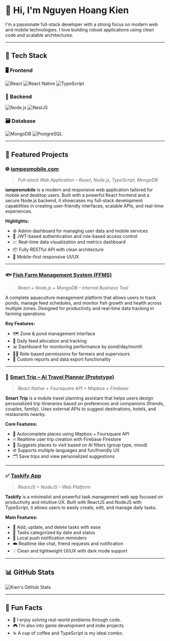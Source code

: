 # 👋 Hi, I'm Nguyen Hoang Kien

I'm a passionate full-stack developer with a strong focus on modern web and mobile technologies. I love building robust applications using clean code and scalable architectures.

---

## 💼 Tech Stack

### 🖥 Frontend
![React](https://img.shields.io/badge/-React-61DAFB?style=flat-square&logo=react&logoColor=black)
![React Native](https://img.shields.io/badge/-React%20Native-61DAFB?style=flat-square&logo=react&logoColor=black)
![TypeScript](https://img.shields.io/badge/-TypeScript-3178C6?style=flat-square&logo=typescript&logoColor=white)

### 🧠 Backend
![Node.js](https://img.shields.io/badge/-Node.js-339933?style=flat-square&logo=nodedotjs&logoColor=white)
![NestJS](https://img.shields.io/badge/-NestJS-E0234E?style=flat-square&logo=nestjs&logoColor=white)

### 🗃 Database
![MongoDB](https://img.shields.io/badge/-MongoDB-47A248?style=flat-square&logo=mongodb&logoColor=white)
![PostgreSQL](https://img.shields.io/badge/-PostgreSQL-336791?style=flat-square&logo=postgresql&logoColor=white)

---

## 🚀 Featured Projects

### 🌐 [iampesmobile.com](https://iampesmobile.com)
> *Full-stack Web Application – React, Node.js, TypeScript, MongoDB*

**iampesmobile** is a modern and responsive web application tailored for mobile and desktop users. Built with a powerful React frontend and a secure Node.js backend, it showcases my full-stack development capabilities in creating user-friendly interfaces, scalable APIs, and real-time experiences.

**Highlights:**
- ⚙️ Admin dashboard for managing user data and mobile services
- 🔐 JWT-based authentication and role-based access control
- 📈 Real-time data visualization and metrics dashboard
- 📦 Fully RESTful API with clean architecture
- 📱 Mobile-first responsive UI/UX

---

### 🐟 [Fish Farm Management System (FFMS)](https://github.com/hoangkienit/fish-farm-management)
> *React + Node.js + MongoDB – Internal Business Tool*

A complete aquaculture management platform that allows users to track ponds, manage feed schedules, and monitor fish growth and health across multiple zones. Designed for productivity and real-time data tracking in farming operations.

**Key Features:**
- 🗺️ Zone & pond management interface
- 📆 Daily feed allocation and tracking
- 📊 Dashboard for monitoring performance by pond/day/month
- 👨‍🌾 Role-based permissions for farmers and supervisors
- 🧾 Custom reports and data export functionality

---

### 🧳 [Smart Trip – AI Travel Planner (Prototype)](https://github.com/hoangkienit/smart-trip-app)
> *React Native + Foursquare API + Mapbox + Firebase*

**Smart Trip** is a mobile travel planning assistant that helps users design personalized trip itineraries based on preferences and companions (friends, couples, family). Uses external APIs to suggest destinations, hotels, and restaurants nearby.

**Core Features:**
- 📍 Autocomplete places using Mapbox + Foursquare API
- 🔥 Realtime user trip creation with Firebase Firestore
- 🧠 Suggests places to visit based on AI filters (group type, mood)
- 🌐 Supports multiple languages and fun/friendly UX
- 🗂️ Save trips and view personalized suggestions

---

### ✅ [Taskify App](https://github.com/hoangkienit/taskify-app)
> *ReactJS + NodeJS – Web Platform*

**Taskify** is a minimalist and powerful task management web app focused on productivity and intuitive UX. Built with ReactJS and NodeJS with TypeScript, it allows users to easily create, edit, and manage daily tasks.

**Main Features:**
- 📝 Add, update, and delete tasks with ease
- 📅 Tasks categorized by date and status
- 🔔 Local push notification reminders
- ☁️ Realtime like chat, friend requests and notification
- 💡 Clean and lightweight UI/UX with dark mode support

---

## 📊 GitHub Stats

![Kien's GitHub Stats](https://github-readme-stats.vercel.app/api?username=hoangkienit&show_icons=true&theme=tokyonight)

---

## 🎯 Fun Facts

- 🧠 I enjoy solving real-world problems through code.
- 🎮 I’m also into game development and indie projects.
- ☕ A cup of coffee and TypeScript is my ideal combo.
